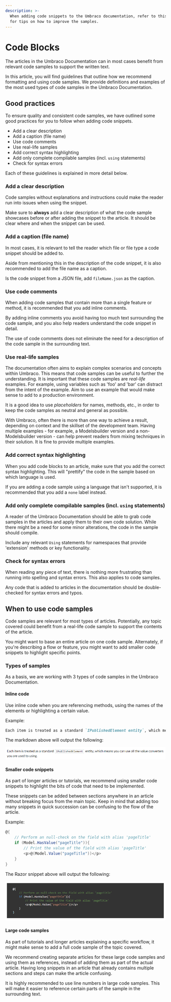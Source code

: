 ```yaml
---
description: >-
  When adding code snippets to the Umbraco documentation, refer to this article 
  for tips on how to improve the samples.
---
```


# Code Blocks

The articles in the Umbraco Documentation can in most cases benefit from relevant code samples to support the written text.

In this article, you will find guidelines that outline how we recommend formatting and using code samples. We provide definitions and examples of the most used types of code samples in the Umbraco Documentation.

## Good practices

To ensure quality and consistent code samples, we have outlined some good practices for you to follow when adding code snippets.

* Add a clear description
* Add a caption (file name)
* Use code comments
* Use real-life samples
* Add correct syntax highlighting
* Add only complete compilable samples (incl. `using` statements)
* Check for syntax errors

Each of these guidelines is explained in more detail below.

### Add a clear description

Code samples without explanations and instructions could make the reader run into issues when using the snippet.

Make sure to **always** add a clear description of what the code sample showcases before or after adding the snippet to the article. It should be clear where and when the snippet can be used.

### Add a caption (file name)

In most cases, it is relevant to tell the reader which file or file type a code snippet should be added to.

Aside from mentioning this in the description of the code snippet, it is also recommended to add the file name as a caption.

Is the code snippet from a JSON file, add `fileName.json` as the caption.

### Use code comments

When adding code samples that contain more than a single feature or method, it is recommended that you add inline comments.

By adding inline comments you avoid having too much text surrounding the code sample, and you also help readers understand the code snippet in detail.

The use of code comments does not eliminate the need for a description of the code sample in the surrounding text.

### Use real-life samples

The documentation often aims to explain complex scenarios and concepts within Umbraco. This means that code samples can be useful to further the understanding. It is important that these code samples are _real-life_ examples. For example, using variables such as 'foo' and 'bar' can distract from the intent of the example. Aim to use an example that would make sense to add to a production environment.

It is a good idea to use _placeholders_ for names, methods, etc., in order to keep the code samples as neutral and general as possible.

With Umbraco, often there is more than one way to achieve a result, depending on context and the skillset of the development team. Having multiple examples - for example, a Modelsbuilder version and a non-Modelsbuilder version - can help prevent readers from mixing techniques in their solution. It is fine to provide multiple examples.

### Add correct syntax highlighting

When you add code blocks to an article, make sure that you add the correct syntax highlighting. This will "prettify" the code in the sample based on which language is used.

If you are adding a code sample using a language that isn't supported, it is recommended that you add a `none` label instead.

### Add only complete compilable samples (incl. `using` statements)

A reader of the Umbraco Documentation should be able to grab code samples in the articles and apply them to their own code solution. While there might be a need for some minor alterations, the code in the sample should compile.

Include any relevant `Using` statements for namespaces that provide 'extension' methods or key functionality.

### Check for syntax errors

When reading any piece of text, there is nothing more frustrating than running into spelling and syntax errors. This also applies to code samples.

Any code that is added to articles in the documentation should be double-checked for syntax errors and typos.

## When to use code samples

Code samples are relevant for most types of articles. Potentially, any topic covered could benefit from a real-life code sample to support the contents of the article.

You might want to base an entire article on one code sample. Alternately, if you're describing a flow or feature, you might want to add smaller code snippets to highlight specific points.

### Types of samples

As a basis, we are working with 3 types of code samples in the Umbraco Documentation.

#### Inline code

Use inline code when you are referencing methods, using the names of the elements or highlighting a certain value.

Example:

```markdown
Each item is treated as a standard `IPublishedElement entity`, which means you can use all the value converters you are used to using.
```

The markdown above will output the following:

![Example of inline code](images/inline-sample.png)

#### Smaller code snippets

As part of longer articles or tutorials, we recommend using smaller code snippets to highlight the bits of code that need to be implemented.

These snippets can be added between sections anywhere in an article without breaking focus from the main topic. Keep in mind that adding too many snippets in quick succession can be confusing to the flow of the article.

Example:

```csharp
@{
    // Perform an null-check on the field with alias 'pageTitle'
    if (Model.HasValue("pageTitle")){
        // Print the value of the field with alias 'pageTitle'
        <p>@(Model.Value("pageTitle"))</p>
    }
}
```

The Razor snippet above will output the following:

![Example of smaller code snippet](images/codesnippet-sample.png)

#### Large code samples

As part of tutorials and longer articles explaining a specific workflow, it might make sense to add a full code sample of the topic covered.

We recommend creating separate articles for these large code samples and using them as references, instead of adding them as part of the actual article. Having long snippets in an article that already contains multiple sections and steps can make the article confusing.

It is highly recommended to use line numbers in large code samples. This will make it easier to reference certain parts of the sample in the surrounding text.
